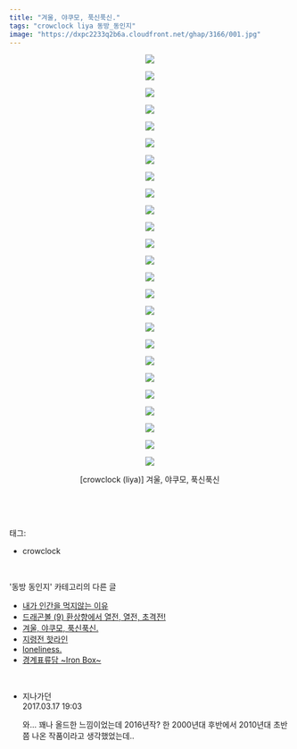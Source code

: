 ```yaml
---
title: "겨울, 야쿠모, 푹신푹신."
tags: "crowclock liya 동방_동인지"
image: "https://dxpc2233q2b6a.cloudfront.net/ghap/3166/001.jpg"
---
```

<div class="article">
<p style="text-align: center; clear: none; float: none;"><img src="{{ site.imgserver3 }}/ghap/3166/001.jpg"/></p>
<p style="text-align: center; clear: none; float: none;"><img src="{{ site.imgserver3 }}/ghap/3166/002.jpg"/></p>
<p style="text-align: center; clear: none; float: none;"><img src="{{ site.imgserver3 }}/ghap/3166/003.jpg"/></p>
<p style="text-align: center; clear: none; float: none;"><img src="{{ site.imgserver3 }}/ghap/3166/004.jpg"/></p>
<p style="text-align: center; clear: none; float: none;"><img src="{{ site.imgserver3 }}/ghap/3166/005.jpg"/></p>
<p style="text-align: center; clear: none; float: none;"><img src="{{ site.imgserver3 }}/ghap/3166/006.jpg"/></p>
<p style="text-align: center; clear: none; float: none;"><img src="{{ site.imgserver3 }}/ghap/3166/007.jpg"/></p>
<p style="text-align: center; clear: none; float: none;"><img src="{{ site.imgserver3 }}/ghap/3166/008.jpg"/></p>
<p style="text-align: center; clear: none; float: none;"><img src="{{ site.imgserver3 }}/ghap/3166/009.jpg"/></p>
<p style="text-align: center; clear: none; float: none;"><img src="{{ site.imgserver3 }}/ghap/3166/010.jpg"/></p>
<p style="text-align: center; clear: none; float: none;"><img src="{{ site.imgserver3 }}/ghap/3166/011.jpg"/></p>
<p style="text-align: center; clear: none; float: none;"><img src="{{ site.imgserver3 }}/ghap/3166/012.jpg"/></p>
<p style="text-align: center; clear: none; float: none;"><img src="{{ site.imgserver3 }}/ghap/3166/013.jpg"/></p>
<p style="text-align: center; clear: none; float: none;"><img src="{{ site.imgserver3 }}/ghap/3166/014.jpg"/></p>
<p style="text-align: center; clear: none; float: none;"><img src="{{ site.imgserver3 }}/ghap/3166/015.jpg"/></p>
<p style="text-align: center; clear: none; float: none;"><img src="{{ site.imgserver3 }}/ghap/3166/016.jpg"/></p>
<p style="text-align: center; clear: none; float: none;"><img src="{{ site.imgserver3 }}/ghap/3166/017.jpg"/></p>
<p style="text-align: center; clear: none; float: none;"><img src="{{ site.imgserver3 }}/ghap/3166/018.jpg"/></p>
<p style="text-align: center; clear: none; float: none;"><img src="{{ site.imgserver3 }}/ghap/3166/019.jpg"/></p>
<p style="text-align: center; clear: none; float: none;"><img src="{{ site.imgserver3 }}/ghap/3166/020.jpg"/></p>
<p style="text-align: center; clear: none; float: none;"><img src="{{ site.imgserver3 }}/ghap/3166/021.jpg"/></p>
<p style="text-align: center; clear: none; float: none;"><img src="{{ site.imgserver3 }}/ghap/3166/022.jpg"/></p>
<p style="text-align: center; clear: none; float: none;"><img src="{{ site.imgserver3 }}/ghap/3166/023.jpg"/></p>
<p style="text-align: center; clear: none; float: none;"><img src="{{ site.imgserver3 }}/ghap/3166/024.jpg"/></p>
<p style="text-align: center; clear: none; float: none;"><img src="{{ site.imgserver3 }}/ghap/3166/025.jpg"/></p>
<p style="text-align: center; clear: none; float: none;">[crowclock (liya)] 겨울, 야쿠모, 푹신푹신</p>
<p><br/></p>
</div><br/>
<div class="tagTrail">
<p>태그: </p>
<ul>
<li>crowclock</li>
</ul>
</div><br/>
<div class="another">
<p>'동방 동인지' 카테고리의 다른 글</p>
<ul>
<li><a href="/ghap_3182">내가 인간을 먹지않는 이유</a></li>
<li><a href="/ghap_3167">드래곤볼 (9) 환상향에서 열전, 열전, 초격전!</a></li>
<li><a href="/ghap_3166">겨울, 야쿠모, 푹신푹신.</a></li>
<li><a href="/ghap_3165">지령전 핫라인</a></li>
<li><a href="/ghap_3164">loneliness.</a></li>
<li><a href="/ghap_3162">경계표류담 ~Iron Box~</a></li>
</ul>
</div><br/>
<div class="cb_module cb_fluid">
<div class="cb_wrt cb_profile">
<div class="comment">
<ul>
<li class="cb_thumb_off" id="comment14941937">
<div class="cb_comment_area">
<div class="cb_info_area">
<div class="cb_section">
<span class="cb_nick_name">지나가던</span>
</div>
<div class="cb_section">
<span class="cb_date">2017.03.17 19:03 </span>
</div>
</div>
<div class="cb_dsc_comment">
<p class="cb_dsc">
											와... 꽤나 올드한 느낌이었는데 2016년작? 한 2000년대 후반에서 2010년대 초반쯤 나온 작품이라고 생각했었는데..
										</p>
</div>
</div></li>
</ul>
</div>
</div><!-- commentList close -->
</div><br/>

